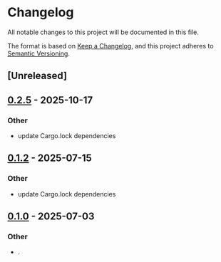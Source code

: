 # Changelog

All notable changes to this project will be documented in this file.

The format is based on [Keep a Changelog](https://keepachangelog.com/en/1.0.0/),
and this project adheres to [Semantic Versioning](https://semver.org/spec/v2.0.0.html).

## [Unreleased]

## [0.2.5](https://github.com/stayhydated/es-fluent/compare/es-fluent-cli-v0.2.4...es-fluent-cli-v0.2.5) - 2025-10-17

### Other

- update Cargo.lock dependencies

## [0.1.2](https://github.com/stayhydated/es-fluent/compare/es-fluent-cli-v0.1.1...es-fluent-cli-v0.1.2) - 2025-07-15

### Other

- update Cargo.lock dependencies

## [0.1.0](https://github.com/stayhydated/es-fluent/releases/tag/es-fluent-cli-v0.1.0) - 2025-07-03

### Other

- .
